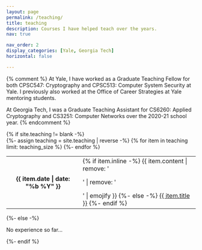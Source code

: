 ```yaml
---
layout: page
permalink: /teaching/
title: teaching
description: Courses I have helped teach over the years.
nav: true

nav_order: 2
display_categories: [Yale, Georgia Tech]
horizontal: false

---
```

{% comment %}
At Yale, I have worked as a Graduate Teaching Fellow for both CPSC547: Cryptography and CPSC513: Computer System Security at Yale. I previously also worked at the Office of Career Strategies at Yale mentoring students.

At Georgia Tech, I was a Graduate Teaching Assistant for CS6260: Applied Cryptography and CS3251: Computer Networks over the 2020-21 school year.
{% endcomment %}


  <div class="teaching">
    {% if site.teaching != blank -%} 
    <div class="table-responsive">
      <table class="table table-sm table-borderless">
      {%- assign teaching = site.teaching | reverse -%}
      {% for item in teaching limit: teaching_size %} 
        <tr>
          <th scope="row">{{ item.date | date: "%b %Y" }}</th>
          <td>
            {% if item.inline -%} 
              {{ item.content | remove: '<p>' | remove: '</p>' | emojify }}
            {%- else -%} 
              <a class="news-title" href="{{ item.url | relative_url }}">{{ item.title }}</a>
            {%- endif %} 
          </td>
        </tr>
      {%- endfor %} 
      </table>
    </div>
  {%- else -%} 
    <p>No experience so far...</p>
  {%- endif %} 
  </div>	